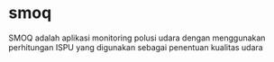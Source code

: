 # smoq
SMOQ adalah aplikasi monitoring polusi udara dengan menggunakan perhitungan ISPU yang digunakan sebagai penentuan kualitas udara
